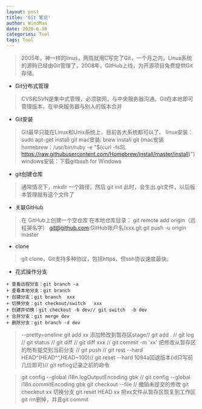 ```yaml
---
layout: post
title: 'Git 笔记'
author: WindMan
date: 2020-6-30
categories: Tool
tags: Tool 
---
```

> 2005年，神一样的linus，两周就用C写完了Git，一个月之内，Linux系统的源码已经由Git管理了，2008年，GitHub上线，为开源项目免费提供Git存储。
+ Git分布式管理
> CVS和SVN是集中式管理，必须联网，与中央服务器沟通。Git在本地即可管理版本，在中央服务器与别人的版本合并 
+ Git安装
> Git最早只能在Linux和Unix系统上，目前各大系统都可以了。
> linux安装：sudo apt-get install git
> mac安装: brew install git (mac安装homebrew：/usr/bin/ruby -e "$(curl -fsSL https://raw.githubusercontent.com/Homebrew/install/master/install)")
> windows安装：下载gitbash for Windows
+ git创建仓库
> 通常情况下，mkdir 一个路径，然后 git  init 
> 此时，会生出.git文件，以后版本管理就有这个文件了
+ 关联GitHub
> 在 GitHub上创建一个空仓库
> 在本地仓库目录： git remote add origin（远程哭名字） git@github.com:GitHub账户名/xxx.git
> git push -u origin master
+ clone
> git clone，Git支持多种协议，包括https，但ssh协议速度最快。
+ 花式操作分支
```
+ 查看远程分支：git branch -a
+ 查看本地分支：git branch 
+ 创建分支：git branch  xxx
+ 切换分支：git checkout/switch   xxx
+ 创建并切换：git checkout -b dev// git switch  -b dev
+ 合并分支：git merge dev
+ 删除分支：git branch -d dev
```




> --pretty=oneline
git add xx 添加修改到暂存区stage// git add . // git log // git status // git diff // git diff xxx         // git commit -m 'xx' 把修改从暂存区的所有提交到当前分支 // git push // git rest --hard HEAD^(HEAD^^,HEAD~100)//  git reset --hard 1094a回退版本(id只写前几位即可)// git reflog记录之前的命令

> git config --global i18n.logOutputEncoding gbk //
> git config --global i18n.commitEncoding gbk
> git checkout --file // 撤销未提交的修改
> git checkout xx 切换分支
> git reset HEAD xx 把xx文件从暂存区恢复到工作区
> git rm删掉，并且git commit
>